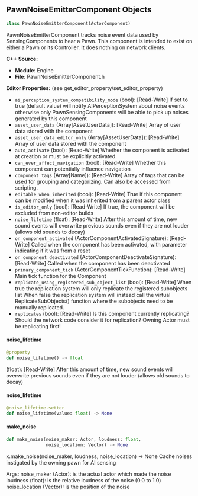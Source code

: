 ## PawnNoiseEmitterComponent Objects

```python
class PawnNoiseEmitterComponent(ActorComponent)
```

PawnNoiseEmitterComponent tracks noise event data used by SensingComponents to hear a Pawn.
This component is intended to exist on either a Pawn or its Controller. It does nothing on network clients.

**C++ Source:**

- **Module**: Engine
- **File**: PawnNoiseEmitterComponent.h

**Editor Properties:** (see get_editor_property/set_editor_property)

- ``ai_perception_system_compatibility_mode`` (bool):  [Read-Write] If set to true (default value) will notify AIPerceptionSystem about noise events
  otherwise only PawnSensingComponents will be able to pick up noises generated by this component
- ``asset_user_data`` (Array[AssetUserData]):  [Read-Write] Array of user data stored with the component
- ``asset_user_data_editor_only`` (Array[AssetUserData]):  [Read-Write] Array of user data stored with the component
- ``auto_activate`` (bool):  [Read-Write] Whether the component is activated at creation or must be explicitly activated.
- ``can_ever_affect_navigation`` (bool):  [Read-Write] Whether this component can potentially influence navigation
- ``component_tags`` (Array[Name]):  [Read-Write] Array of tags that can be used for grouping and categorizing. Can also be accessed from scripting.
- ``editable_when_inherited`` (bool):  [Read-Write] True if this component can be modified when it was inherited from a parent actor class
- ``is_editor_only`` (bool):  [Read-Write] If true, the component will be excluded from non-editor builds
- ``noise_lifetime`` (float):  [Read-Write] After this amount of time, new sound events will overwrite previous sounds even if they are not louder (allows old sounds to decay)
- ``on_component_activated`` (ActorComponentActivatedSignature):  [Read-Write] Called when the component has been activated, with parameter indicating if it was from a reset
- ``on_component_deactivated`` (ActorComponentDeactivateSignature):  [Read-Write] Called when the component has been deactivated
- ``primary_component_tick`` (ActorComponentTickFunction):  [Read-Write] Main tick function for the Component
- ``replicate_using_registered_sub_object_list`` (bool):  [Read-Write] When true the replication system will only replicate the registered subobjects list
  When false the replication system will instead call the virtual ReplicateSubObjects() function where the subobjects need to be manually replicated.
- ``replicates`` (bool):  [Read-Write] Is this component currently replicating? Should the network code consider it for replication? Owning Actor must be replicating first!

<a id="unreal.PawnNoiseEmitterComponent.noise_lifetime"></a>

#### noise_lifetime

```python
@property
def noise_lifetime() -> float
```

(float):  [Read-Write] After this amount of time, new sound events will overwrite previous sounds even if they are not louder (allows old sounds to decay)

<a id="unreal.PawnNoiseEmitterComponent.noise_lifetime"></a>

#### noise_lifetime

```python
@noise_lifetime.setter
def noise_lifetime(value: float) -> None
```

<a id="unreal.PawnNoiseEmitterComponent.make_noise"></a>

#### make_noise

```python
def make_noise(noise_maker: Actor, loudness: float,
               noise_location: Vector) -> None
```

x.make_noise(noise_maker, loudness, noise_location) -> None
Cache noises instigated by the owning pawn for AI sensing

Args:
    noise_maker (Actor): is the actual actor which made the noise
    loudness (float): is the relative loudness of the noise (0.0 to 1.0)
    noise_location (Vector): is the position of the noise

<a id="unreal.PlatformEventsComponent"></a>